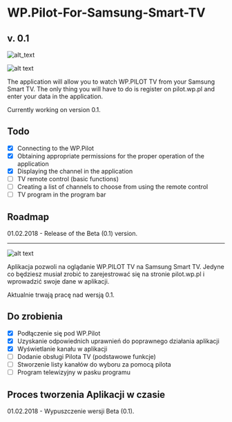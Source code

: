 # WP.Pilot-For-Samsung-Smart-TV
## v. 0.1

![alt_text][preview]

[preview]: http://sh198356.website.pl/_github/WP.Pilot-For-Samsung-Smart-TV/2.jpg

![alt text][en]

[en]: https://cdn2.iconfinder.com/data/icons/flags/flags/48/united-kingdom-great-britain.png "EN"
The application will allow you to watch WP.PILOT TV from your Samsung Smart TV.
The only thing you will have to do is register on pilot.wp.pl and enter your data in the application.

Currently working on version 0.1.

## Todo
- [x] Connecting to the WP.Pilot
- [x] Obtaining appropriate permissions for the proper operation of the application
- [x] Displaying the channel in the application
- [ ] TV remote control (basic functions)
- [ ] Creating a list of channels to choose from using the remote control
- [ ] TV program in the program bar

## Roadmap
01.02.2018 - Release of the Beta (0.1) version.
___
![alt text][pl]

[pl]: https://cdn2.iconfinder.com/data/icons/flags_gosquared/48/Poland.png "PL"
Aplikacja pozwoli na oglądanie WP.PILOT TV na Samsung Smart TV. 
Jedyne co będziesz musiał zrobić to zarejestrować się na stronie pilot.wp.pl i wprowadzić swoje dane w aplikacji.

Aktualnie trwają pracę nad wersją 0.1.

## Do zrobienia 
- [x] Podłączenie się pod WP.Pilot
- [x] Uzyskanie odpowiednich uprawnień do poprawnego działania aplikacji
- [x] Wyświetlanie kanału w aplikacji
- [ ] Dodanie obsługi Pilota TV (podstawowe funkcje)
- [ ] Stworzenie listy kanałów do wyboru za pomocą pilota 
- [ ] Program telewizyjny w pasku programu

## Proces tworzenia Aplikacji w czasie
01.02.2018 - Wypuszczenie wersji Beta (0.1).
